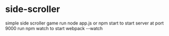 # side-scroller
simple side scroller game
run node app.js or npm start to start server at port 9000
run npm watch to start webpack --watch 